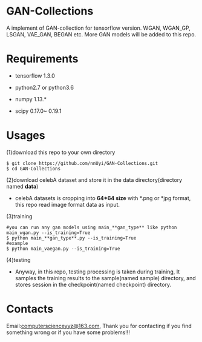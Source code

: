 # GAN-Collections
  A implement of GAN-collection for tensorflow version. WGAN, WGAN_GP, LSGAN, VAE_GAN, BEGAN etc. More GAN models will be added to this repo. 

# Requirements

  - tensorflow 1.3.0

  - python2.7 or python3.6

  - numpy 1.13.*

  - scipy 0.17.0~ 0.19.1
 
# Usages

  (1)download this repo to your own directory
  
    $ git clone https://github.com/nnUyi/GAN-Collections.git
    $ cd GAN-Collections
    
  (2)download celebA dataset and store it in the data directory(directory named **data**)
      
   - celebA datasets is cropping into **64*64 size** with *.png or *jpg format, this repo read image format data as input.
      
  (3)training
    
    #you can run any gan models using main_**gan_type** like python main_wgan.py --is_training=True
    $ python main_**gan_type**.py --is_training=True 
    #example
    $ python main_vaegan.py --is_training=True 
  
  (4)testing
    
   - Anyway, in this repo, testing processing is taken during training, It samples the training results to the sample(named sample) directory, and stores session in the checkpoint(named checkpoint) directory.

# Contacts

  Email:computerscienceyyz@163.com, Thank you for contacting if you find something wrong or if you have some problems!!!
